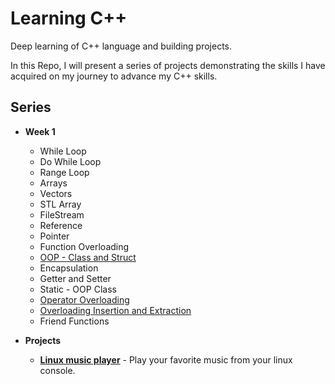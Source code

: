 # Learning C++

Deep learning of C++ language and building projects.

In this Repo, I will present a series of projects demonstrating the skills I have 
acquired on my journey to advance my C++ skills.


## Series
* __Week 1__
  * While Loop
  * Do While Loop
  * Range Loop
  * Arrays
  * Vectors
  * STL Array
  * FileStream
  * Reference
  * Pointer
  * Function Overloading
  * [OOP - Class and Struct](https://github.com/cbedroid/learn-cpp/tree/master/class_struct.cpp)
  * Encapsulation
  * Getter and Setter
  * Static - OOP Class
  * [Operator Overloading](https://github.com/cbedroid/learn-cpp/tree/master/operator_overloading.cpp)
  * [Overloading Insertion and Extraction](https://github.com/cbedroid/learn-cpp/tree/master/overload_insertion_extraction.cpp)
  * Friend Functions
  
* __Projects__
  - [**Linux music player**](https://github.com/cbedroid/learn-cpp/tree/master/projects/1-MusicPlayer) -      Play your favorite music from your linux console.
